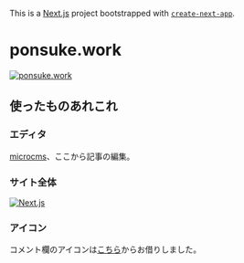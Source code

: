 This is a [Next.js](https://nextjs.org/) project bootstrapped with [`create-next-app`](https://github.com/vercel/next.js/tree/canary/packages/create-next-app).

# ponsuke.work
[![ponsuke.work](https://images.microcms-assets.io/assets/d6d86e72e5224a9dbd45378cc264b6f9/52f527e9bf22406a87bd7271faa3b3ad/d3PsLlagWT6TxffpUAdg.png)](https://www.ponsuke.work)

## 使ったものあれこれ

### エディタ

[microcms](https://ponsuke.microcms.io/)、ここから記事の編集。

### サイト全体

[![Next.js](https://user-images.githubusercontent.com/48468687/131114447-08c7efb2-5fa7-45d5-bf92-6bdc69007683.png)](https://nextjs.org/)

### アイコン

コメント欄のアイコンは[こちら](http://www.nicotalk.com/charasozai_yk.html)からお借りしました。
